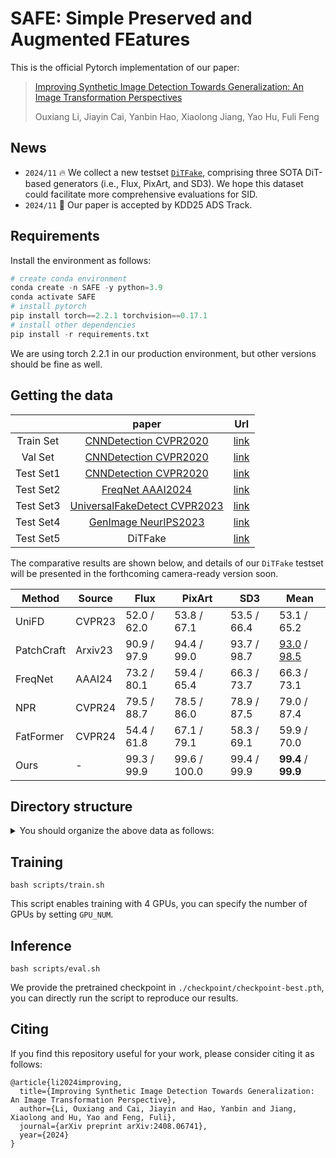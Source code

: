 # SAFE:  Simple Preserved and Augmented FEatures

This is the official Pytorch implementation of our paper:

> [Improving Synthetic Image Detection Towards Generalization: An Image Transformation Perspectives](https://arxiv.org/abs/2408.06741)
>
> Ouxiang Li, Jiayin Cai, Yanbin Hao, Xiaolong Jiang, Yao Hu, Fuli Feng

## News

- `2024/11` :fire: We collect a new testset [`DiTFake`](https://rec.ustc.edu.cn/share/bb75c2e0-aa6c-11ef-add8-4fbd6e5ad235), comprising three SOTA DiT-based generators (i.e., Flux, PixArt, and SD3). We hope this dataset could facilitate more comprehensive evaluations for SID.
- `2024/11` :tada: Our paper is accepted by KDD25 ADS Track.

## Requirements

Install the environment as follows:

```python
# create conda environment
conda create -n SAFE -y python=3.9
conda activate SAFE
# install pytorch 
pip install torch==2.2.1 torchvision==0.17.1
# install other dependencies
pip install -r requirements.txt
```

We are using torch 2.2.1 in our production environment, but other versions should be fine as well.

## Getting the data

|             |                            paper                             |                             Url                              |
| :---------: | :----------------------------------------------------------: | :----------------------------------------------------------: |
|  Train Set  | [CNNDetection CVPR2020](https://github.com/PeterWang512/CNNDetection)            | [link](https://drive.google.com/file/d/1iVNBV0glknyTYGA9bCxT_d0CVTOgGcKh/view) |
|  Val   Set  | [CNNDetection CVPR2020](https://github.com/PeterWang512/CNNDetection)            | [link](https://drive.google.com/file/d/1FU7xF8Wl_F8b0tgL0529qg2nZ_RpdVNL/view) |
|  Test Set1  | [CNNDetection CVPR2020](https://github.com/PeterWang512/CNNDetection)            | [link](https://drive.google.com/file/d/1z_fD3UKgWQyOTZIBbYSaQ-hz4AzUrLC1/view) |
|  Test Set2  | [FreqNet AAAI2024](https://github.com/chuangchuangtan/FreqNet-DeepfakeDetection) | [link](https://drive.google.com/drive/folders/11E0Knf9J1qlv2UuTnJSOFUjIIi90czSj?usp=sharing) |
|  Test Set3  | [UniversalFakeDetect CVPR2023](https://github.com/Yuheng-Li/UniversalFakeDetect) | [link](https://drive.google.com/drive/folders/1nkCXClC7kFM01_fqmLrVNtnOYEFPtWO-?usp=sharing) |
|  Test Set4  | [GenImage NeurIPS2023](https://github.com/GenImage-Dataset/GenImage)             | [link](https://drive.google.com/drive/folders/1jGt10bwTbhEZuGXLyvrCuxOI0cBqQ1FS) |
|  Test Set5  | DiTFake           | [link](https://rec.ustc.edu.cn/share/bb75c2e0-aa6c-11ef-add8-4fbd6e5ad235) |

The comparative results are shown below, and details of our `DiTFake` testset will be presented in the forthcoming camera-ready version soon.

| Method     | Source  | Flux        | PixArt       | SD3         | Mean                      |
| ---------- | ------- | ----------- | ------------ | ----------- | ------------------------- |
| UniFD      | CVPR23  | 52.0 / 62.0 | 53.8 / 67.1  | 53.5 / 66.4 | 53.1 / 65.2               |
| PatchCraft | Arxiv23 | 90.9 / 97.9 | 94.4 / 99.0  | 93.7 / 98.7 | <u>93.0</u> / <u>98.5</u> |
| FreqNet    | AAAI24  | 73.2 / 80.1 | 59.4 / 65.4  | 66.3 / 73.7 | 66.3 / 73.1               |
| NPR        | CVPR24  | 79.5 / 88.7 | 78.5 / 86.0  | 78.9 / 87.5 | 79.0 / 87.4               |
| FatFormer  | CVPR24  | 54.4 / 61.8 | 67.1 / 79.1  | 58.3 / 69.1 | 59.9 / 70.0               |
| Ours       | -       | 99.3 / 99.9 | 99.6 / 100.0 | 99.4 / 99.9 | **99.4** / **99.9**       |

## Directory structure

<details>
<summary> You should organize the above data as follows: </summary>

```
data/datasets
|-- train_ForenSynths
|   |-- train
|   |   |-- car
|   |   |-- cat
|   |   |-- chair
|   |   |-- horse
|   |-- val
|   |   |-- car
|   |   |-- cat
|   |   |-- chair
|   |   |-- horse
|-- test1_ForenSynths/test
|   |-- biggan
|   |-- cyclegan
|   |-- deepfake
|   |-- gaugan
|   |-- progan
|   |-- stargan
|   |-- stylegan
|   |-- stylegan2
|-- test2_Self-Synthesis/test
|   |-- AttGAN
|   |-- BEGAN
|   |-- CramerGAN
|   |-- InfoMaxGAN
|   |-- MMDGAN
|   |-- RelGAN
|   |-- S3GAN
|   |-- SNGAN
|   |-- STGAN
|-- test3_Ojha/test
|   |-- dalle
|   |-- glide_100_10
|   |-- glide_100_27
|   |-- glide_50_27
|   |-- guided          # Also known as ADM.
|   |-- ldm_100
|   |-- ldm_200
|   |-- ldm_200_cfg
|-- test4_GenImage/test
|   |-- ADM
|   |-- BigGAN
|   |-- Glide
|   |-- Midjourney
|   |-- stable_diffusion_v_1_4
|   |-- stable_diffusion_v_1_5
|   |-- VQDM
|   |-- wukong
|-- test5_DiTFake/test
|   |-- FLUX.1-schnell
|   |-- PixArt-Sigma-XL-2-1024-MS
|   |-- stable-diffusion-3-medium-diffusers
```
</details>

## Training

```
bash scripts/train.sh
```

This script enables training with 4 GPUs, you can specify the number of GPUs by setting `GPU_NUM`.

## Inference

```
bash scripts/eval.sh
```

We provide the pretrained checkpoint in `./checkpoint/checkpoint-best.pth`, you can directly run the script to reproduce our results. 

## Citing
If you find this repository useful for your work, please consider citing it as follows:
```
@article{li2024improving,
  title={Improving Synthetic Image Detection Towards Generalization: An Image Transformation Perspective},
  author={Li, Ouxiang and Cai, Jiayin and Hao, Yanbin and Jiang, Xiaolong and Hu, Yao and Feng, Fuli},
  journal={arXiv preprint arXiv:2408.06741},
  year={2024}
}
```